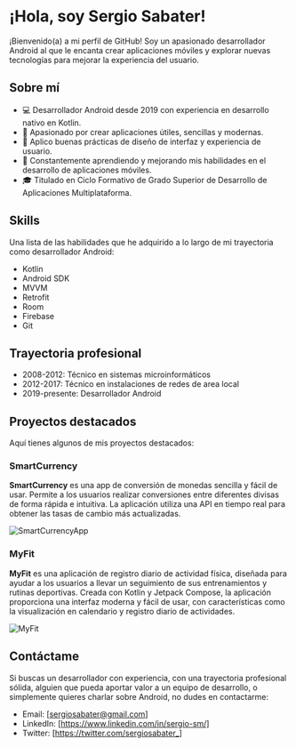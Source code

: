 # ¡Hola, soy Sergio Sabater!

¡Bienvenido(a) a mi perfil de GitHub! Soy un apasionado desarrollador Android al que le encanta crear aplicaciones móviles y explorar nuevas tecnologías para mejorar la experiencia del usuario.


## Sobre mí

- 💻 Desarrollador Android desde 2019 con experiencia en desarrollo nativo en Kotlin.
- 📱 Apasionado por crear aplicaciones útiles, sencillas y modernas.
- 🌟 Aplico buenas prácticas de diseño de interfaz y experiencia de usuario.
- 🚀 Constantemente aprendiendo y mejorando mis habilidades en el desarrollo de aplicaciones móviles.
- 🎓 Titulado en Ciclo Formativo de Grado Superior de Desarrollo de Aplicaciones Multiplataforma.


## Skills

Una lista de las habilidades que he adquirido a lo largo de mi trayectoria como desarrollador Android:

- Kotlin
- Android SDK
- MVVM
- Retrofit
- Room
- Firebase
- Git


## Trayectoria profesional

- 2008-2012: Técnico en sistemas microinformáticos
- 2012-2017: Técnico en instalaciones de redes de area local
- 2019-presente: Desarrollador Android


## Proyectos destacados

Aquí tienes algunos de mis proyectos destacados:

### SmartCurrency

**SmartCurrency** es una app de conversión de monedas sencilla y fácil de usar. Permite a los usuarios realizar conversiones entre diferentes divisas de forma rápida e intuitiva. La aplicación utiliza una API en tiempo real para obtener las tasas de cambio más actualizadas.

![SmartCurrencyApp](enlace_a_la_imagen_de_SmartCurrencyApp)

### MyFit

**MyFit** es una aplicación de registro diario de actividad física, diseñada para ayudar a los usuarios a llevar un seguimiento de sus entrenamientos y rutinas deportivas. Creada con Kotlin y Jetpack Compose, la aplicación proporciona una interfaz moderna y fácil de usar, con características como la visualización en calendario y registro diario de actividades.

![MyFit](enlace_a_la_imagen_de_MyFit)


## Contáctame

Si buscas un desarrollador con experiencia, con una trayectoria profesional sólida, alguien que pueda aportar valor a un equipo de desarrollo, o simplemente quieres charlar sobre Android, no dudes en contactarme:

- Email: [sergiosabater@gmail.com]
- LinkedIn: [https://www.linkedin.com/in/sergio-sm/]
- Twitter: [https://twitter.com/sergiosabater_]

